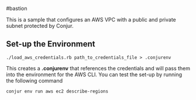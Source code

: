 #bastion

This is a sample that configures an AWS VPC with a public and private subnet protected by Conjur.

## Set-up the Environment

```
./load_aws_credentials.rb path_to_credentials_file > .conjurenv
```
This creates a **.conjurenv** that references the credentials and will pass them into the environment for the AWS CLI.  You can test the set-up by running the following command
```
conjur env run aws ec2 describe-regions
```


